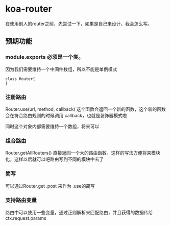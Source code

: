 # koa-router
在使用别人的router之前，先尝试一下，如果是自己来设计，我会怎么写。

## 预期功能
### module.exports 必须是一个类。
因为我们需要维持一个中间件数组，所以不能是单例模式
```
class Router{
}
```

### 注册路由
Router.use(url, method, callback)
这个函数会返回一个新的函数，这个新的函数会在符合路由规则的时候调用 callback，也就是装饰器模式啦

同时这个对象内部需要维持一个数组，将来可以

### 组合路由
Router.getAllRouters() 直接返回一个大的路由函数。这样的写法方便将来模块化，这样以后就可以吧路由写到不同的模块中去了

### 简写
可以通过Router.get .post 来作为 .use的简写

### 支持路由变量
路由中可以使用一些变量，通过正则解析来匹配路由，并且获得的数据传给
ctx.request.params

